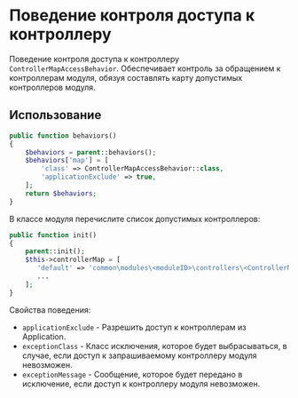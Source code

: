 # Поведение контроля доступа к контроллеру

Поведение контроля доступа к контроллеру `ControllerMapAccessBehavior`.
Обеспечивает контроль за обращением к контроллерам модуля,
обязуя составлять карту допустимых контроллеров модуля.

## Использование

```php
public function behaviors()
{
    $behaviors = parent::behaviors();
    $behaviors['map'] = [
        'class' => ControllerMapAccessBehavior::class,
        'applicationExclude' => true,
    ];
    return $behaviors;
}
```

В классе модуля перечислите список допустимых контроллеров:

```php
public function init()
{
    parent::init();
    $this->controllerMap = [
       'default' => 'common\modules\<moduleID>\controllers\<ControllerName>',
       ...
    ];
}
```

Свойства поведения:

- `applicationExclude` - Разрешить доступ к контроллерам из Application.
- `exceptionClass` - Класс исключения, которое будет выбрасываться, в случае, если доступ к запрашиваемому контроллеру модуля невозможен.
- `exceptionMessage` - Сообщение, которое будет передано в исключение, если доступ к контроллеру модуля невозможен.
